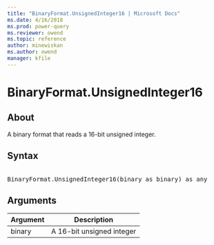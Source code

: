 ```yaml
---
title: "BinaryFormat.UnsignedInteger16 | Microsoft Docs"
ms.date: 4/16/2018
ms.prod: power-query
ms.reviewer: owend
ms.topic: reference
author: minewiskan
ms.author: owend
manager: kfile
---
```

# BinaryFormat.UnsignedInteger16

  
## About  
A binary format that reads a 16-bit unsigned integer.  
  
## Syntax

<pre>  
BinaryFormat.UnsignedInteger16(binary as binary) as any  
</pre> 
  
## Arguments  
  
|Argument|Description|  
|------------|---------------|  
|binary|A 16-bit unsigned integer|  
  

